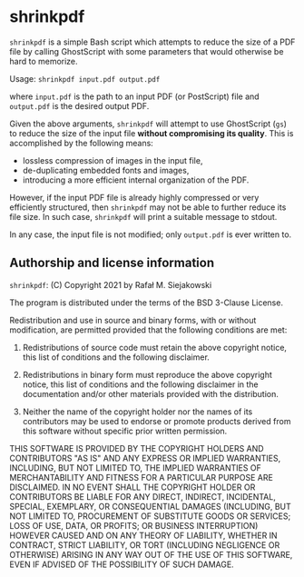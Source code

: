 # shrinkpdf

`shrinkpdf` is a simple Bash script which attempts to reduce the size of a PDF file
by calling GhostScript with some parameters that would otherwise be hard to memorize.

Usage:	`shrinkpdf input.pdf output.pdf`

where `input.pdf` is the path to an input PDF (or PostScript) file and `output.pdf` is 
the desired output PDF.

Given the above arguments, `shrinkpdf` will attempt to use GhostScript (`gs`) to reduce 
the size of the input file **without compromising its quality**.
This is accomplished by the following means:

* lossless compression of images in the input file,
* de-duplicating embedded fonts and images,
* introducing a more efficient internal organization of the PDF.

However, if the input PDF file is already highly compressed or very efficiently structured,
then `shrinkpdf` may not be able to further reduce its file size.
In such case, `shrinkpdf` will print a suitable message to stdout. 

In any case, the input file is not modified; only `output.pdf` is ever written to.

## Authorship and license information

`shrinkpdf`: (C) Copyright 2021 by Rafał M. Siejakowski

The program is distributed under the terms of the BSD 3-Clause License.

Redistribution and use in source and binary forms, with or without modification, are permitted provided that the following conditions are met:

1. Redistributions of source code must retain the above copyright notice, this list of conditions and the following disclaimer.

2. Redistributions in binary form must reproduce the above copyright notice, this list of conditions and the following disclaimer in the documentation and/or other materials provided with the distribution.

3. Neither the name of the copyright holder nor the names of its contributors may be used to endorse or promote products derived from this software without specific prior written permission.

THIS SOFTWARE IS PROVIDED BY THE COPYRIGHT HOLDERS AND CONTRIBUTORS "AS IS" AND ANY EXPRESS OR IMPLIED WARRANTIES, INCLUDING, BUT NOT LIMITED TO, THE IMPLIED WARRANTIES OF MERCHANTABILITY AND FITNESS FOR A PARTICULAR PURPOSE ARE DISCLAIMED. IN NO EVENT SHALL THE COPYRIGHT HOLDER OR CONTRIBUTORS BE LIABLE FOR ANY DIRECT, INDIRECT, INCIDENTAL, SPECIAL, EXEMPLARY, OR CONSEQUENTIAL DAMAGES (INCLUDING, BUT NOT LIMITED TO, PROCUREMENT OF SUBSTITUTE GOODS OR SERVICES; LOSS OF USE, DATA, OR PROFITS; OR BUSINESS INTERRUPTION) HOWEVER CAUSED AND ON ANY THEORY OF LIABILITY, WHETHER IN CONTRACT, STRICT LIABILITY, OR TORT (INCLUDING NEGLIGENCE OR OTHERWISE) ARISING IN ANY WAY OUT OF THE USE OF THIS SOFTWARE, EVEN IF ADVISED OF THE POSSIBILITY OF SUCH DAMAGE.


